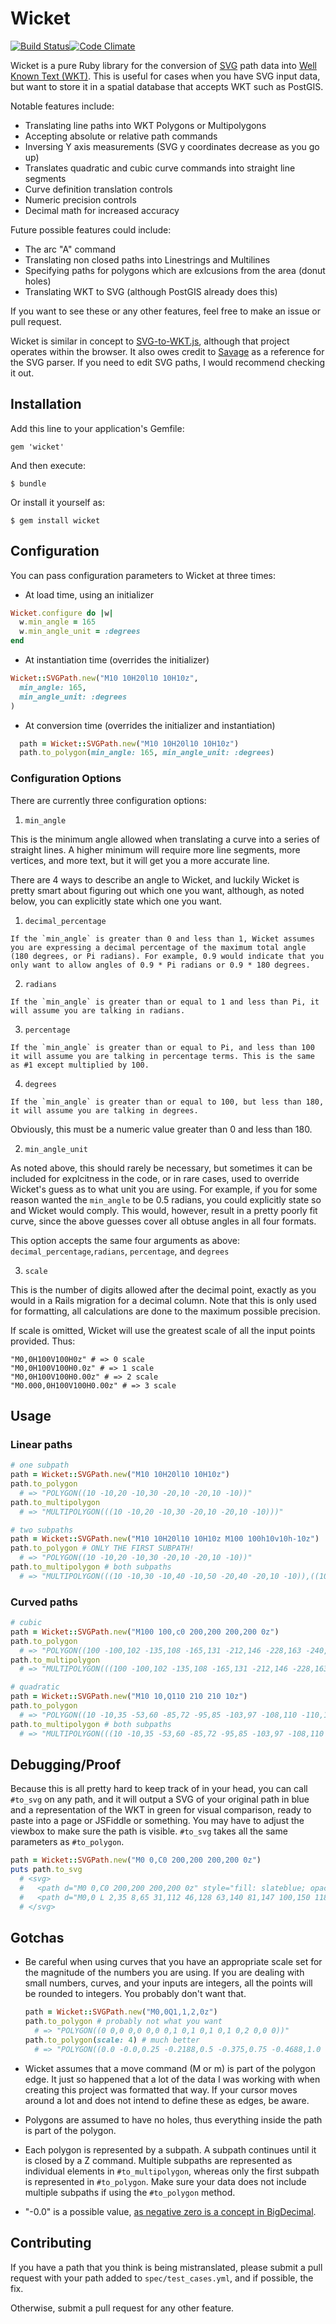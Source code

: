 # Wicket

[![Build Status](https://travis-ci.org/rurabe/wicket.svg?branch=master)](https://travis-ci.org/rurabe/wicket)[![Code Climate](https://codeclimate.com/github/rurabe/wicket.png)](https://codeclimate.com/github/rurabe/wicket)

Wicket is a pure Ruby library for the conversion of [SVG](http://en.wikipedia.org/wiki/Scalable_Vector_Graphics) path data into [Well Known Text (WKT)](http://en.wikipedia.org/wiki/Well-known_text). This is useful for cases when you have SVG input data, but want to store it in a spatial database that accepts WKT such as PostGIS.

Notable features include:
- Translating line paths into WKT Polygons or Multipolygons
- Accepting absolute or relative path commands
- Inversing Y axis measurements (SVG y coordinates decrease as you go up)
- Translates quadratic and cubic curve commands into straight line segments
- Curve definition translation controls
- Numeric precision controls
- Decimal math for increased accuracy

Future possible features could include:
- The arc "A" command
- Translating non closed paths into Linestrings and Multilines
- Specifying paths for polygons which are exlcusions from the area (donut holes)
- Translating WKT to SVG (although PostGIS already does this)

If you want to see these or any other features, feel free to make an issue or pull request.

Wicket is similar in concept to [SVG-to-WKT.js](https://github.com/davidmcclure/svg-to-wkt), although that project operates within the browser. It also owes credit to [Savage](https://github.com/awebneck/savage) as a reference for the SVG parser. If you need to edit SVG paths, I would recommend checking it out.

## Installation

Add this line to your application's Gemfile:

    gem 'wicket'

And then execute:

    $ bundle

Or install it yourself as:

    $ gem install wicket

## Configuration

You can pass configuration parameters to Wicket at three times:

- At load time, using an initializer

```ruby
Wicket.configure do |w|
  w.min_angle = 165
  w.min_angle_unit = :degrees
end
```

- At instantiation time (overrides the initializer)

```ruby
Wicket::SVGPath.new("M10 10H20l10 10H10z",
  min_angle: 165,
  min_angle_unit: :degrees
)
```

- At conversion time (overrides the initializer and instantiation)

```ruby
  path = Wicket::SVGPath.new("M10 10H20l10 10H10z")
  path.to_polygon(min_angle: 165, min_angle_unit: :degrees)
```

### Configuration Options

There are currently three configuration options:

1. `min_angle`

  This is the minimum angle allowed when translating a curve into a series of straight lines. A higher minimum will require more line segments, more vertices, and more text, but it will get you a more accurate line.

  There are 4 ways to describe an angle to Wicket, and luckily Wicket is pretty smart about figuring out which one you want, although, as noted below, you can explicitly state which one you want.

  1. `decimal_percentage`

    If the `min_angle` is greater than 0 and less than 1, Wicket assumes you are expressing a decimal percentage of the maximum total angle (180 degrees, or Pi radians). For example, 0.9 would indicate that you only want to allow angles of 0.9 * Pi radians or 0.9 * 180 degrees.

  2. `radians`

    If the `min_angle` is greater than or equal to 1 and less than Pi, it will assume you are talking in radians.

  3. `percentage`

    If the `min_angle` is greater than or equal to Pi, and less than 100 it will assume you are talking in percentage terms. This is the same as #1 except multiplied by 100.

  4. `degrees`

    If the `min_angle` is greater than or equal to 100, but less than 180, it will assume you are talking in degrees.

  Obviously, this must be a numeric value greater than 0 and less than 180.

2. `min_angle_unit`
  
  As noted above, this should rarely be necessary, but sometimes it can be included for explcitness in the code, or in rare cases, used to override Wicket's guess as to what unit you are using. For example, if you for some reason wanted the `min_angle` to be 0.5 radians, you could explicitly state so and Wicket would comply. This would, however, result in a pretty poorly fit curve, since the above guesses cover all obtuse angles in all four formats.

  This option accepts the same four arguments as above: `decimal_percentage`,`radians`, `percentage`, and `degrees`

3. `scale`
  
  This is the number of digits allowed after the decimal point, exactly as you would in a Rails migration for a decimal column. Note that this is only used for formatting, all calculations are done to the maximum possible precision.

  If scale is omitted, Wicket will use the greatest scale of all the input points provided. Thus:
  
  ```
  "M0,0H100V100H0z" # => 0 scale
  "M0,0H100V100H0.0z" # => 1 scale
  "M0,0H100V100H0.00z" # => 2 scale
  "M0.000,0H100V100H0.00z" # => 3 scale
  ```

## Usage

### Linear paths
```ruby
# one subpath
path = Wicket::SVGPath.new("M10 10H20l10 10H10z")
path.to_polygon 
  # => "POLYGON((10 -10,20 -10,30 -20,10 -20,10 -10))"
path.to_multipolygon 
  # => "MULTIPOLYGON(((10 -10,20 -10,30 -20,10 -20,10 -10)))"

# two subpaths
path = Wicket::SVGPath.new("M10 10H20l10 10H10z M100 100h10v10h-10z")
path.to_polygon # ONLY THE FIRST SUBPATH!
  # => "POLYGON((10 -10,20 -10,30 -20,10 -20,10 -10))"
path.to_multipolygon # both subpaths
  # => "MULTIPOLYGON(((10 -10,30 -10,40 -10,50 -20,40 -20,10 -10)),((100 -100,110 -100,110 -110,100 -110,100 -100)))

```

### Curved paths
```ruby
# cubic
path = Wicket::SVGPath.new("M100 100,c0 200,200 200,200 0z")
path.to_polygon 
  # => "POLYGON((100 -100,102 -135,108 -165,131 -212,146 -228,163 -240,181 -247,200 -250,218 -247,236 -240,253 -228,268 -212,281 -191,291 -165,300 -100,100 -100))"
path.to_multipolygon 
  # => "MULTIPOLYGON(((100 -100,102 -135,108 -165,131 -212,146 -228,163 -240,181 -247,200 -250,218 -247,236 -240,253 -228,268 -212,281 -191,291 -165,300 -100,100 -100)))"

# quadratic
path = Wicket::SVGPath.new("M10 10,Q110 210 210 10z")
path.to_polygon
  # => "POLYGON((10 -10,35 -53,60 -85,72 -95,85 -103,97 -108,110 -110,122 -108,135 -103,147 -95,160 -85,185 -53,210 -10,10 -10))"
path.to_multipolygon # both subpaths
  # => "MULTIPOLYGON(((10 -10,35 -53,60 -85,72 -95,85 -103,97 -108,110 -110,122 -108,135 -103,147 -95,160 -85,185 -53,210 -10,10 -10)))

```

## Debugging/Proof

Because this is all pretty hard to keep track of in your head, you can call `#to_svg` on any path, and it will output a SVG of your original path in blue and a representation of the WKT in green for visual comparison, ready to paste into a page or JSFiddle or something. You may have to adjust the viewbox to make sure the path is visible. `#to_svg` takes all the same parameters as `#to_polygon`.

```ruby
path = Wicket::SVGPath.new("M0 0,C0 200,200 200,200 0z")
puts path.to_svg
  # <svg>
  #   <path d="M0 0,C0 200,200 200,200 0z" style="fill: slateblue; opacity:0.2"/>
  #   <path d="M0,0 L 2,35 8,65 31,112 46,128 63,140 81,147 100,150 118,147 136,140 153,128 168,112 181,91 191,65 200,0 Z" style="fill:none;stroke:lawngreen" stroke-weight="2"/>
  # </svg>

```

## Gotchas

- Be careful when using curves that you have an appropriate scale set for the magnitude of the numbers you are using. If you are dealing with small numbers, curves, and your inputs are integers, all the points will be rounded to integers. You probably don't want that.

  ```ruby
  path = Wicket::SVGPath.new("M0,0Q1,1,2,0z")
  path.to_polygon # probably not what you want
    # => "POLYGON((0 0,0 0,0 0,0 0,1 0,1 0,1 0,1 0,2 0,0 0))"
  path.to_polygon(scale: 4) # much better
    # => "POLYGON((0.0 -0.0,0.25 -0.2188,0.5 -0.375,0.75 -0.4688,1.0 -0.5,1.25 -0.4688,1.5 -0.375,1.75 -0.2188,2.0 -0.0,0.0 -0.0))"
  ```
- Wicket assumes that a move command (M or m) is part of the polygon edge. It just so happened that a lot of the data I was working with when creating this project was formatted that way. If your cursor moves around a lot and does not intend to define these as edges, be aware.
- Polygons are assumed to have no holes, thus everything inside the path is part of the polygon.
- Each polygon is represented by a subpath. A subpath continues until it is closed by a Z command. Multiple subpaths are represented as individual elements in `#to_multipolygon`, whereas only the first subpath is represented in `#to_polygon`. Make sure your data does not include multiple subpaths if using the `#to_polygon` method.
- "-0.0" is a possible value, [as negative zero is a concept in BigDecimal](http://www.ruby-doc.org/stdlib-1.9.3/libdoc/bigdecimal/rdoc/BigDecimal.html#class-BigDecimal-label-Positive+and+negative+zero).

## Contributing

If you have a path that you think is being mistranslated, please submit a pull request with your path added to `spec/test_cases.yml`, and if possible, the fix.

Otherwise, submit a pull request for any other feature.
